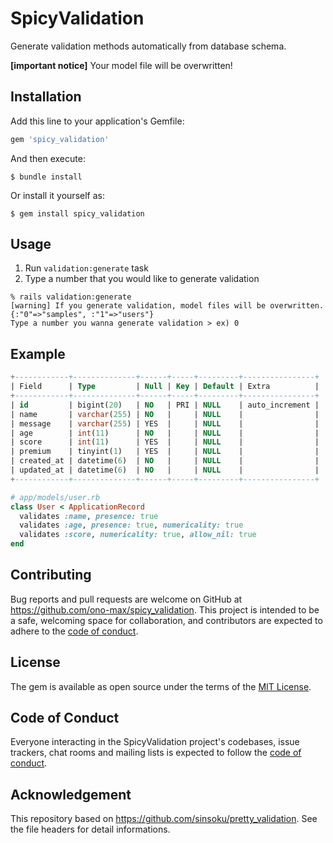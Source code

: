 # SpicyValidation

Generate validation methods automatically from database schema.

**[important notice]** Your model file will be overwritten!

## Installation

Add this line to your application's Gemfile:

```ruby
gem 'spicy_validation'
```

And then execute:

    $ bundle install

Or install it yourself as:

    $ gem install spicy_validation

## Usage

1. Run `validation:generate` task
2. Type a number that you would like to generate validation
```shell
% rails validation:generate
[warning] If you generate validation, model files will be overwritten.
{:"0"=>"samples", :"1"=>"users"}
Type a number you wanna generate validation > ex) 0
```

## Example

```sql
+------------+--------------+------+-----+---------+----------------+
| Field      | Type         | Null | Key | Default | Extra          |
+------------+--------------+------+-----+---------+----------------+
| id         | bigint(20)   | NO   | PRI | NULL    | auto_increment |
| name       | varchar(255) | NO   |     | NULL    |                |
| message    | varchar(255) | YES  |     | NULL    |                |
| age        | int(11)      | NO   |     | NULL    |                |
| score      | int(11)      | YES  |     | NULL    |                |
| premium    | tinyint(1)   | YES  |     | NULL    |                |
| created_at | datetime(6)  | NO   |     | NULL    |                |
| updated_at | datetime(6)  | NO   |     | NULL    |                |
+------------+--------------+------+-----+---------+----------------+
```

```ruby
# app/models/user.rb
class User < ApplicationRecord
  validates :name, presence: true
  validates :age, presence: true, numericality: true
  validates :score, numericality: true, allow_nil: true
end
```

## Contributing

Bug reports and pull requests are welcome on GitHub at https://github.com/ono-max/spicy_validation. This project is intended to be a safe, welcoming space for collaboration, and contributors are expected to adhere to the [code of conduct](https://github.com/ono-max/spicy_validation/blob/master/CODE_OF_CONDUCT.md).

## License

The gem is available as open source under the terms of the [MIT License](https://opensource.org/licenses/MIT).

## Code of Conduct

Everyone interacting in the SpicyValidation project's codebases, issue trackers, chat rooms and mailing lists is expected to follow the [code of conduct](https://github.com/ono-max/spicy_validation/blob/master/CODE_OF_CONDUCT.md).

## Acknowledgement

This repository based on https://github.com/sinsoku/pretty_validation. See the file headers for detail informations.
